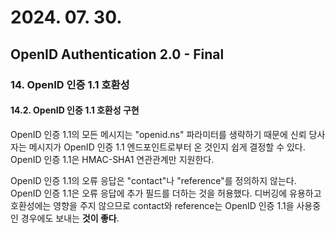 # 2024. 07. 30.

## OpenID Authentication 2.0 - Final

### 14. OpenID 인증 1.1 호환성

#### 14.2. OpenID 인증 1.1 호환성 구현

OpenID 인증 1.1의 모든 메시지는 "openid.ns" 파라미터를 생략하기 때문에 신뢰 당사자는 메시지가 OpenID 인증 1.1 엔드포인트로부터 온 것인지 쉽게 결정할 수 있다. OpenID 인증 1.1은 HMAC-SHA1 연관관계만 지원한다.

OpenID 인증 1.1의 오류 응답은 "contact"나 "reference"를 정의하지 않는다. OpenID 인증 1.1은 오류 응답에 추가 필드를 더하는 것을 허용했다. 디버깅에 유용하고 호환성에는 영향을 주지 않으므로 contact와 reference는 OpenID 인증 1.1을 사용중인 경우에도 보내는 **것이 좋다**.

